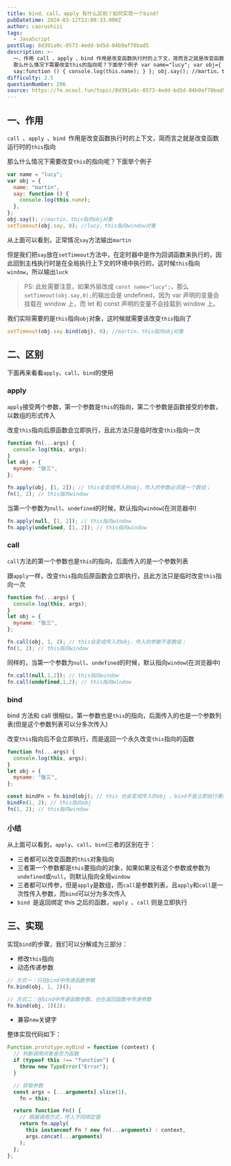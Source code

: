 ```yaml
---
title: bind、call、apply 有什么区别？如何实现一个bind?
pubDatetime: 2024-03-12T22:00:33.000Z
author: caorushizi
tags:
  - JavaScript
postSlug: 8d391a9c-0573-4edd-bd5d-84b9af70bad5
description: >-
  一、作用 call 、apply 、bind 作用是改变函数执行时的上下文，简而言之就是改变函数运行时的this指向
  那么什么情况下需要改变this的指向呢？下面举个例子 var name="lucy"; var obj={ name:"martin",
  say:function () { console.log(this.name); } }; obj.say(); //martin，this指
difficulty: 2.5
questionNumber: 206
source: https://fe.ecool.fun/topic/8d391a9c-0573-4edd-bd5d-84b9af70bad5
---
```


## 一、作用

`call `、`apply `、`bind `作用是改变函数执行时的上下文，简而言之就是改变函数运行时的`this`指向

那么什么情况下需要改变`this`的指向呢？下面举个例子

```js
var name = "lucy";
var obj = {
  name: "martin",
  say: function () {
    console.log(this.name);
  },
};
obj.say(); //martin，this指向obj对象
setTimeout(obj.say, 0); //lucy，this指向window对象
```

从上面可以看到，正常情况`say`方法输出`martin`

但是我们把`say`放在`setTimeout`方法中，在定时器中是作为回调函数来执行的，因此回到主栈执行时是在全局执行上下文的环境中执行的，这时候`this`指向`window`，所以输出`luck`

> PS: 此处需要注意，如果外层改成 `const name="lucy";`，那么`setTimeout(obj.say,0);`的输出会是 undefined，因为 var 声明的变量会挂载在 window 上，而 let 和 const 声明的变量不会挂载到 window 上。

我们实际需要的是`this`指向`obj`对象，这时候就需要该改变`this`指向了

```js
setTimeout(obj.say.bind(obj), 0); //martin，this指向obj对象
```

## 二、区别

下面再来看看`apply`、`call`、`bind`的使用

### apply

`apply`接受两个参数，第一个参数是`this`的指向，第二个参数是函数接受的参数，以数组的形式传入

改变`this`指向后原函数会立即执行，且此方法只是临时改变`this`指向一次

```js
function fn(...args) {
  console.log(this, args);
}
let obj = {
  myname: "张三",
};

fn.apply(obj, [1, 2]); // this会变成传入的obj，传入的参数必须是一个数组；
fn(1, 2); // this指向window
```

当第一个参数为`null`、`undefined`的时候，默认指向`window`(在浏览器中)

```js
fn.apply(null, [1, 2]); // this指向window
fn.apply(undefined, [1, 2]); // this指向window
```

### call

`call`方法的第一个参数也是`this`的指向，后面传入的是一个参数列表

跟`apply`一样，改变`this`指向后原函数会立即执行，且此方法只是临时改变`this`指向一次

```js
function fn(...args) {
  console.log(this, args);
}
let obj = {
  myname: "张三",
};

fn.call(obj, 1, 2); // this会变成传入的obj，传入的参数不是数组；
fn(1, 2); // this指向window
```

同样的，当第一个参数为`null`、`undefined`的时候，默认指向`window`(在浏览器中)

```js
fn.call(null,1,2]); // this指向window
fn.call(undefined,1,2); // this指向window
```

### bind

bind 方法和 call 很相似，第一参数也是`this`的指向，后面传入的也是一个参数列表(但是这个参数列表可以分多次传入)

改变`this`指向后不会立即执行，而是返回一个永久改变`this`指向的函数

```js
function fn(...args) {
  console.log(this, args);
}
let obj = {
  myname: "张三",
};

const bindFn = fn.bind(obj); // this 也会变成传入的obj ，bind不是立即执行需要执行一次
bindFn(1, 2); // this指向obj
fn(1, 2); // this指向window
```

### 小结

从上面可以看到，`apply`、`call`、`bind`三者的区别在于：

- 三者都可以改变函数的`this`对象指向
- 三者第一个参数都是`this`要指向的对象，如果如果没有这个参数或参数为`undefined`或`null`，则默认指向全局`window`
- 三者都可以传参，但是`apply`是数组，而`call`是参数列表，且`apply`和`call`是一次性传入参数，而`bind`可以分为多次传入
- `bind `是返回绑定 this 之后的函数，`apply `、`call` 则是立即执行

## 三、实现

实现`bind`的步骤，我们可以分解成为三部分：

- 修改`this`指向
- 动态传递参数

```js
// 方式一：只在bind中传递函数参数
fn.bind(obj, 1, 2)();

// 方式二：在bind中传递函数参数，也在返回函数中传递参数
fn.bind(obj, 1)(2);
```

- 兼容`new`关键字

整体实现代码如下：

```js
Function.prototype.myBind = function (context) {
  // 判断调用对象是否为函数
  if (typeof this !== "function") {
    throw new TypeError("Error");
  }

  // 获取参数
  const args = [...arguments].slice(1),
    fn = this;

  return function Fn() {
    // 根据调用方式，传入不同绑定值
    return fn.apply(
      this instanceof Fn ? new fn(...arguments) : context,
      args.concat(...arguments)
    );
  };
};
```
